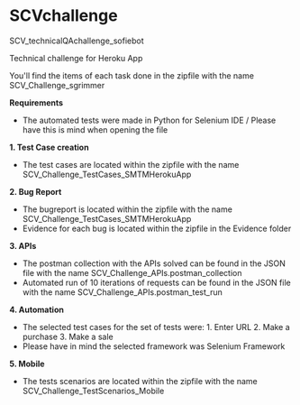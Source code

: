 # SCVchallenge
SCV_technicalQAchallenge_sofiebot

Technical challenge for Heroku App 

You'll find the items of each task done in the zipfile with the name SCV_Challenge_sgrimmer

**Requirements**
- The automated tests were made in Python for Selenium IDE / Please have this is mind when opening the file

**1. Test Case creation**
- The test cases are located within the zipfile with the name SCV_Challenge_TestCases_SMTMHerokuApp

**2. Bug Report**
- The bugreport is located within the zipfile with the name SCV_Challenge_TestCases_SMTMHerokuApp
- Evidence for each bug is located within the zipfile in the Evidence folder

**3. APIs**
- The postman collection with the APIs solved can be found in the JSON file with the name SCV_Challenge_APIs.postman_collection
- Automated run of 10 iterations of requests can be found in the JSON file with the name SCV_Challenge_APIs.postman_test_run

**4. Automation**
- The selected test cases for the set of tests were: 1. Enter URL 2. Make a purchase 3. Make a sale
- Please have in mind the selected framework was Selenium Framework

**5. Mobile**
- The tests scenarios are located within the zipfile with the name SCV_Challenge_TestScenarios_Mobile
